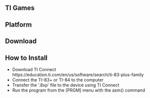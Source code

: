 ## TI Games



## Platform



## Download



## How to Install

<ul>
<li>Download TI Connect<br>https://education.ti.com/en/us/software/search/ti-83-plus-family</li>
<li>Connect the TI-83+ or TI-84 to the computer</li>
<li>Transfer the '.8xp' file to the device using TI Connect</li>
<li>Run the program from the [PRGM] menu with the asm() command</li>
</ul>
